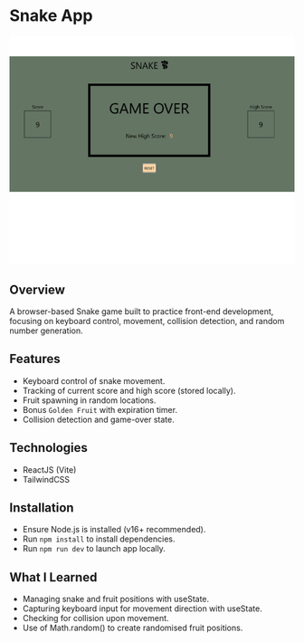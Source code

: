 # Snake App
![Snake Screenshot](src/assets/images/screenshot.png)

## Overview 
A browser-based Snake game built to practice front-end development, focusing on keyboard control, movement, collision detection, and random number generation.

## Features
- Keyboard control of snake movement. 
- Tracking of current score and high score (stored locally).
- Fruit spawning in random locations. 
- Bonus `Golden Fruit` with expiration timer. 
- Collision detection and game-over state.

## Technologies
- ReactJS (Vite)
- TailwindCSS

## Installation
- Ensure Node.js is installed (v16+ recommended).
- Run `npm install` to install dependencies.
- Run `npm run dev` to launch app locally.

## What I Learned
- Managing snake and fruit positions with useState. 
- Capturing keyboard input for movement direction with useState.
- Checking for collision upon movement.
- Use of Math.random() to create randomised fruit positions. 
